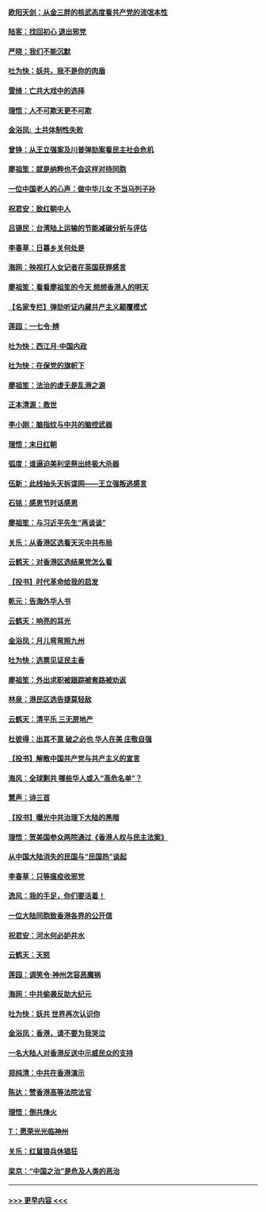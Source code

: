 #### [欧阳天剑：从金三胖的核武态度看共产党的流氓本性](../pages/nsc993/n11702238.md?t=12061144) 
#### [陆客：找回初心 退出邪党](../pages/nsc993/n11702213.md?t=12061144) 
#### [严晓：我们不能沉默](../pages/nsc993/n11702110.md?t=12061144) 
#### [吐为快：妖共，我不是你的肉盾](../pages/nsc993/n11701366.md?t=12061144) 
#### [雪绮：亡共大戏中的选择](../pages/nsc993/n11699922.md?t=12061144) 
#### [理悟：人不可欺天更不可欺](../pages/nsc993/n11699657.md?t=12061144) 
#### [金浴凤:  土共体制性失败](../pages/nsc993/n11699361.md?t=12061144) 
#### [曾铮：从王立强案及川普弹劾案看民主社会危机](../pages/nsc993/n11699318.md?t=12061144) 
#### [廖祖笙：就是纳粹也不会这样对待同胞](../pages/nsc993/n11697658.md?t=12061144) 
#### [一位中国老人的心声：做中华儿女 不当马列子孙](../pages/nsc993/n11697525.md?t=12061144) 
#### [祝君安：致红朝中人](../pages/nsc993/n11697518.md?t=12061144) 
#### [吕锡民：台湾陆上运输的节能减碳分析与评估](../pages/nsc993/n11694983.md?t=12061144) 
#### [李春草：日暮乡关何处是](../pages/nsc993/n11694805.md?t=12061144) 
#### [海网：殃视打人女记者在英国获罪感言](../pages/nsc993/n11693832.md?t=12061144) 
#### [廖祖笙：看看廖祖笙的今天 想想香港人的明天](../pages/nsc993/n11693707.md?t=12061144) 
#### [【名家专栏】弹劾听证内藏共产主义颠覆模式](../pages/nsc993/n11693563.md?t=12061144) 
#### [莲园：一七令‧辨](../pages/nsc993/n11692558.md?t=12061144) 
#### [吐为快：西江月·中国内政](../pages/nsc993/n11692071.md?t=12061144) 
#### [吐为快：在保党的旗帜下](../pages/nsc993/n11691188.md?t=12061144) 
#### [廖祖笙：法治的虚无是乱港之源](../pages/nsc993/n11690605.md?t=12061144) 
#### [正本清源：救世](../pages/nsc993/n11689134.md?t=12061144) 
#### [李小刚：脑指纹与中共的脑控武器](../pages/nsc993/n11688900.md?t=12061144) 
#### [理悟：末日红朝](../pages/nsc993/n11688829.md?t=12061144) 
#### [弧度：谁逼迫美利坚祭出终极大杀器](../pages/nsc993/n11688735.md?t=12061144) 
#### [伍新：此线抽头天拆谍网——王立强叛逃感言](../pages/nsc993/n11687981.md?t=12061144) 
#### [石铭：感恩节时话感恩](../pages/nsc993/n11687568.md?t=12061144) 
#### [廖祖笙：与习近平先生“再谈谈”](../pages/nsc993/n11687005.md?t=12061144) 
#### [关乐：从香港区选看天灭中共布局](../pages/nsc993/n11686647.md?t=12061144) 
#### [云鹤天：对香港区选结果党怎么看](../pages/nsc993/n11686216.md?t=12061144) 
#### [【投书】时代革命给我的启发](../pages/nsc993/n11684287.md?t=12061144) 
#### [乾元：告海外华人书](../pages/nsc993/n11684044.md?t=12061144) 
#### [云鹤天：响亮的耳光](../pages/nsc993/n11684254.md?t=12061144) 
#### [金浴凤：月儿弯弯照九州](../pages/nsc993/n11684231.md?t=12061144) 
#### [吐为快：选票见证民主香](../pages/nsc993/n11684206.md?t=12061144) 
#### [廖祖笙：外出求职被跟踪被套路被劝返](../pages/nsc993/n11683874.md?t=12061144) 
#### [林泉：港民区选告捷莫轻敌](../pages/nsc993/n11683930.md?t=12061144) 
#### [云鹤天：清平乐 三无房地产](../pages/nsc993/n11681521.md?t=12061144) 
#### [杜彼得：出其不意 破之必也 华人在美 庄敬自强](../pages/nsc993/n11679554.md?t=12061144) 
#### [【投书】解散中国共产党与共产主义的宣言](../pages/nsc993/n11679177.md?t=12061144) 
#### [海风：全球剿共 哪些华人或入“高危名单”？](../pages/nsc993/n11678617.md?t=12061144) 
#### [慧声：诗三首](../pages/nsc993/n11678848.md?t=12061144) 
#### [【投书】曝光中共治理下大陆的黑暗](../pages/nsc993/n11678674.md?t=12061144) 
#### [理悟：贺美国参众两院通过《香港人权与民主法案》](../pages/nsc993/n11678104.md?t=12061144) 
#### [从中国大陆消失的民国与“民国热”谈起](../pages/nsc993/n11678075.md?t=12061144) 
#### [李春草：只等瘟疫收邪党](../pages/nsc993/n11677308.md?t=12061144) 
#### [逸风：我的手足，你们要活着！](../pages/nsc993/n11676352.md?t=12061144) 
#### [一位大陆同胞致香港各界的公开信](../pages/nsc993/n11675761.md?t=12061144) 
#### [祝君安：河水何必妒井水](../pages/nsc993/n11675746.md?t=12061144) 
#### [云鹤天：天怒](../pages/nsc993/n11675718.md?t=12061144) 
#### [莲园：调笑令‧神州怎容恶魔祸](../pages/nsc993/n11675648.md?t=12061144) 
#### [海网：中共偷袭反助大纪元](../pages/nsc993/n11673515.md?t=12061144) 
#### [吐为快：妖共 世界再次认识你](../pages/nsc993/n11673506.md?t=12061144) 
#### [金浴凤：香港，请不要为我哭泣](../pages/nsc993/n11673248.md?t=12061144) 
#### [一名大陆人对香港反送中示威民众的支持](../pages/nsc993/n11672615.md?t=12061144) 
#### [郑纯清：中共在香港演示](../pages/nsc993/n11670539.md?t=12061144) 
#### [陈达：赞香港高等法院法官](../pages/nsc993/n11669542.md?t=12061144) 
#### [理悟：倒共烽火](../pages/nsc993/n11668844.md?t=12061144) 
#### [T：愿荣光光临神州](../pages/nsc993/n11668421.md?t=12061144) 
#### [关乐：红鼠狼兵休猖狂](../pages/nsc993/n11668378.md?t=12061144) 
#### [梁京：“中国之治”是危及人类的恶治](../pages/nsc993/n11668328.md?t=12061144) 

----
#### [ >>> 更早内容 <<< ](../indexes/nsc993-earlier.md)
